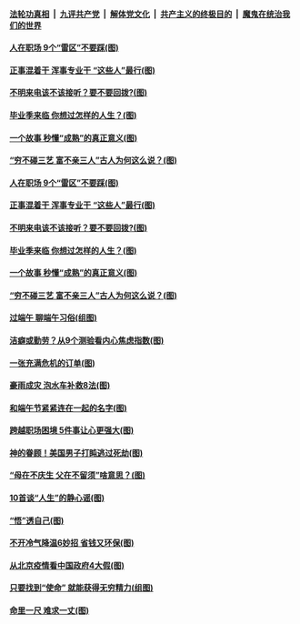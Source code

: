 

####  [法轮功真相](../../../../basic/blob/master/README.md?t=06261831) &nbsp;|&nbsp; [九评共产党](../../../../9ping.md/blob/master/README.md?t=06261831) &nbsp;|&nbsp; [解体党文化](../../../../jtdwh.md/blob/master/README.md?t=06261831)  &nbsp;|&nbsp; [共产主义的终极目的](../../../../gczydzjmd.md/blob/master/README.md?t=06261831) &nbsp;|&nbsp; [魔鬼在统治我们的世界](../../../../mgztzwmdsj.md/blob/master/README.md?t=06261831) 

#### [人在职场 9个“雷区”不要踩(图)](../pages/p8/937766.md?t=06261831) 

#### [正事混着干 浑事专业干 “这些人”最行(图)](../pages/p8/937732.md?t=06261831) 

#### [不明来电该不该接听？要不要回拨?(图)](../pages/p8/936929.md?t=06261831) 

#### [毕业季来临 你想过怎样的人生？(图)](../pages/p8/937661.md?t=06261831) 

#### [一个故事 秒懂“成熟”的真正意义(图)](../pages/p8/936405.md?t=06261831) 

#### [“穷不碰三艺 富不亲三人”古人为何这么说？(图)](../pages/p8/937602.md?t=06261831) 

#### [人在职场 9个“雷区”不要踩(图)](../pages/p8/937766.md?t=06261831) 

#### [正事混着干 浑事专业干 “这些人”最行(图)](../pages/p8/937732.md?t=06261831) 

#### [不明来电该不该接听？要不要回拨?(图)](../pages/p8/936929.md?t=06261831) 

#### [毕业季来临 你想过怎样的人生？(图)](../pages/p8/937661.md?t=06261831) 

#### [一个故事 秒懂“成熟”的真正意义(图)](../pages/p8/936405.md?t=06261831) 

#### [“穷不碰三艺 富不亲三人”古人为何这么说？(图)](../pages/p8/937602.md?t=06261831) 

#### [过端午 聊端午习俗(组图)](../pages/p8/937246.md?t=06261831) 

#### [洁癖或勤劳？从9个测验看内心焦虑指数(图)](../pages/p8/937558.md?t=06261831) 

#### [一张充满危机的订单(图)](../pages/p8/936981.md?t=06261831) 

#### [豪雨成灾 泡水车补救8法(图)](../pages/p8/937526.md?t=06261831) 

#### [和端午节紧紧连在一起的名字(图)](../pages/p8/937448.md?t=06261831) 

#### [跨越职场困境 5件事让心更强大(图)](../pages/p8/937375.md?t=06261831) 

#### [神的眷顾！美国男子打盹逃过死劫(图)](../pages/p8/936985.md?t=06261831) 

#### [“母在不庆生 父在不留须”啥意思？(图)](../pages/p8/937234.md?t=06261831) 

#### [10首谈“人生”的静心谣(图)](../pages/p8/936965.md?t=06261831) 

#### [“悟”透自己(图)](../pages/p8/936972.md?t=06261831) 

#### [不开冷气降温6妙招 省钱又环保(图)](../pages/p8/937329.md?t=06261831) 

#### [从北京疫情看中国政府4大假(图)](../pages/p8/937196.md?t=06261831) 

#### [只要找到“使命” 就能获得无穷精力(组图)](../pages/p8/937159.md?t=06261831) 

#### [命里一尺 难求一丈(图)](../pages/p8/936782.md?t=06261831) 

